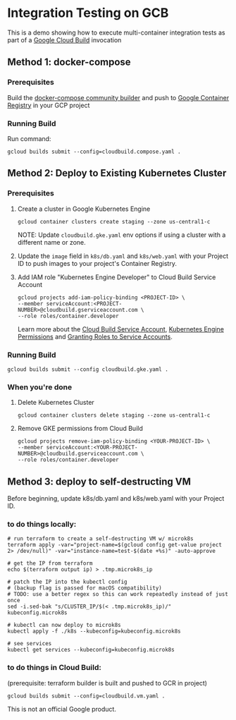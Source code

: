 # Integration Testing on GCB
This is a demo showing how to execute multi-container integration tests as part of a [Google Cloud Build](https://cloud.google.com/cloud-build/) invocation

## Method 1: docker-compose
### Prerequisites

Build the [docker-compose community builder](https://github.com/GoogleCloudPlatform/cloud-builders-community/tree/master/docker-compose) and push to [Google Container Registry](https://cloud.google.com/container-registry/) in your GCP project

### Running Build

Run command:
```
gcloud builds submit --config=cloudbuild.compose.yaml .
```

## Method 2: Deploy to Existing Kubernetes Cluster
### Prerequisites

1.  Create a cluster in Google Kubernetes Engine
    ```
    gcloud container clusters create staging --zone us-central1-c
    ```

    NOTE: Update `cloudbuild.gke.yaml` env options if using a cluster with a different name or zone. 

1. Update the `image` field in `k8s/db.yaml` and `k8s/web.yaml` with your Project ID to push images to your project's Container Registry.

1. Add IAM role "Kubernetes Engine Developer" to Cloud Build Service Account
    ```
    gcloud projects add-iam-policy-binding <PROJECT-ID> \ 
    --member serviceAccount:<PROJECT-NUMBER>@cloudbuild.gserviceaccount.com \
    --role roles/container.developer
    ```
    Learn more about the [Cloud Build Service Account](https://cloud.google.com/cloud-build/docs/securing-builds/set-service-account-permissions#what_is_the_service_account), [Kubernetes Engine Permissions](https://cloud.google.com/kubernetes-engine/docs/how-to/iam) and [Granting Roles to Service Accounts](https://cloud.google.com/iam/docs/granting-roles-to-service-accounts#granting_access_to_a_service_account_for_a_resource).

### Running Build
```
gcloud builds submit --config cloudbuild.gke.yaml .
```

### When you're done
1. Delete Kubernetes Cluster
    ```
    gcloud container clusters delete staging --zone us-central1-c
    ```
1. Remove GKE permissions from Cloud Build
    ```
    gcloud projects remove-iam-policy-binding <YOUR-PROJECT-ID> \ 
    --member serviceAccount:<YOUR-PROJECT-NUMBER>@cloudbuild.gserviceaccount.com \
    --role roles/container.developer
    ```


## Method 3: deploy to self-destructing VM

Before beginning, update k8s/db.yaml and k8s/web.yaml with your Project ID.

### to do things locally:
```
# run terraform to create a self-destructing VM w/ microk8s
terraform apply -var="project-name=$(gcloud config get-value project 2> /dev/null)" -var="instance-name=test-$(date +%s)" -auto-approve

# get the IP from terraform
echo $(terraform output ip) > .tmp.microk8s_ip

# patch the IP into the kubectl config
# (backup flag is passed for macOS compatibility)
# TODO: use a better regex so this can work repeatedly instead of just once
sed -i.sed-bak "s/CLUSTER_IP/$(< .tmp.microk8s_ip)/" kubeconfig.microk8s

# kubectl can now deploy to microk8s
kubectl apply -f ./k8s --kubeconfig=kubeconfig.microk8s

# see services
kubectl get services --kubeconfig=kubeconfig.microk8s
```

### to do things in Cloud Build:
(prerequisite: terraform builder is built and pushed to GCR in project)
```
gcloud builds submit --config=cloudbuild.vm.yaml .
```



This is not an official Google product.
